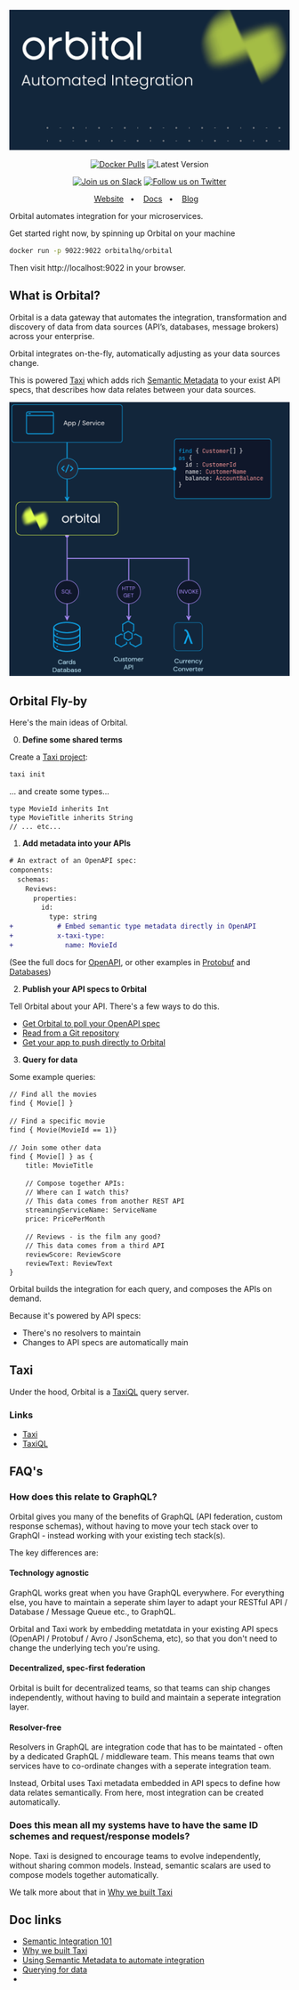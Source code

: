 ![Header](profile/github-banner.png)

<div align="center">


[![Docker Pulls](https://img.shields.io/docker/pulls/orbitalhq/orbital?style=for-the-badge)](https://hub.docker.com/r/orbitalhq/orbital)
![Latest Version](https://img.shields.io/badge/dynamic/xml.svg?label=Latest&url=http%3A%2F%2Frepo.orbitalhq.com%2Frelease%2Fio%2Fvyne%2Fplatform%2Fmaven-metadata.xml&query=%2F%2Frelease&colorB=green&prefix=v&style=for-the-badge&)

</div>

<div align="center">

[![Join us on Slack](https://img.shields.io/badge/Slack-chat%20with%20us-%235865F2?style=for-the-badge&logo=slack&logoColor=%23fff)](https://join.slack.com/t/orbitalapi/shared_invite/zt-697laanr-DHGXXak5slqsY9DqwrkzHg)
[![Follow us on Twitter](https://img.shields.io/badge/Follow-@orbitalapi-%235865F2?style=for-the-badge&logo=twitter&logoColor=white)](https://twitter.com/orbitalapi)

</div>

<div align="center">

[Website](https://orbitalhq.com)&nbsp;&nbsp;&nbsp;•&nbsp;&nbsp;&nbsp;
[Docs](https://orbitalhq.com/docs)&nbsp;&nbsp;&nbsp;•&nbsp;&nbsp;&nbsp;
[Blog](https://orbitalhq.com/blog)&nbsp;&nbsp;&nbsp;

</div>

Orbital automates integration for your microservices.

Get started right now, by spinning up Orbital on your machine

```bash
docker run -p 9022:9022 orbitalhq/orbital
```

Then visit http://localhost:9022 in your browser.

## What is Orbital?
Orbital is a data gateway that automates the integration, transformation and discovery of data from data sources (API’s, databases, message brokers) across your enterprise.

Orbital integrates on-the-fly, automatically adjusting as your data sources change.

This is powered [Taxi](https://github.com/taxilang/taxilang) which adds rich [Semantic Metadata](https://orbitalhq.com/blog/2023-05-22-semantic-metadata-101) to your exist API specs, that describes how data relates between your data sources.

![Network Diagram](./profile/network-diagram.png)

## Orbital Fly-by
Here's the main ideas of Orbital.

0. **Define some shared terms**

Create a [Taxi project](https://taxilang.org/taxi-cli/intro/):

```bash
taxi init
```

... and create some types...

```taxi
type MovieId inherits Int
type MovieTitle inherits String
// ... etc...
```


1. **Add metadata into your APIs**
   
```diff
# An extract of an OpenAPI spec:
components:
  schemas:
    Reviews:
      properties:
        id:
          type: string
+           # Embed semantic type metadata directly in OpenAPI
+           x-taxi-type:
+             name: MovieId

```   

(See the full docs for [OpenAPI](https://orbitalhq.com/docs/describing-data-sources/open-api), or other examples in [Protobuf](https://orbitalhq.com/docs/describing-data-sources/protobuf) and [Databases](https://orbitalhq.com/docs/describing-data-sources/databases))

2. **Publish your API specs to Orbital**

Tell Orbital about your API.  There's a few ways to do this.

 * [Get Orbital to poll your OpenAPI spec](https://orbitalhq.com/docs/describing-data-sources/open-api#publishing-open-api-specs-to-orbital)
 * [Read from a Git repository](https://orbitalhq.com/docs/connecting-data-sources/connecting-a-git-repo)
 * [Get your app to push directly to Orbital](https://orbitalhq.com/docs/connecting-data-sources/overview#pushing-updates-on-startup)

3. **Query for data**

Some example queries:
```taxi
// Find all the movies
find { Movie[] }

// Find a specific movie
find { Movie(MovieId == 1)}

// Join some other data
find { Movie[] } as {
    title: MovieTitle

    // Compose together APIs:
    // Where can I watch this?
    // This data comes from another REST API
    streamingServiceName: ServiceName
    price: PricePerMonth

    // Reviews - is the film any good?
    // This data comes from a third API
    reviewScore: ReviewScore
    reviewText: ReviewText
}
```

Orbital builds the integration for each query, and composes the APIs on demand.

Because it's powered by API specs:
 * There's no resolvers to maintain
 * Changes to API specs are automatically main

## Taxi
Under the hood, Orbital is a [TaxiQL](https://docs.taxilang.org/language-reference/querying-with-taxiql/) query server.

### Links
 * [Taxi](https://taxilang.org)
 * [TaxiQL](https://docs.taxilang.org/language-reference/querying-with-taxiql/) 


## FAQ's

### How does this relate to GraphQL?
Orbital gives you many of the benefits of GraphQL (API federation, custom response schemas), without having to move your tech stack over to GraphQl - instead working with your existing tech stack(s).

The key differences are:

#### Technology agnostic
GraphQL works great when you have GraphQL everywhere.  For everything else, you have to maintain a seperate shim layer to adapt your RESTful API / Database / Message Queue etc., to GraphQL.

Orbital and Taxi work by embedding metatdata in your existing API specs (OpenAPI / Protobuf / Avro / JsonSchema, etc), so that you don't need to change the underlying tech you're using.

#### Decentralized, spec-first federation
Orbital is built for decentralized teams, so that teams can ship changes independently, without having to build and maintain a seperate integration layer.

#### Resolver-free
Resolvers in GraphQL are integration code that has to be maintated - often by a dedicated GraphQL / middleware team.  This means teams that own services have to co-ordinate changes with a seperate integration team.

Instead, Orbital uses Taxi metadata embedded in API specs to define how data relates semantically.  From here, most integration can be created automatically.

### Does this mean all my systems have to have the same ID schemes and request/response models?
Nope. Taxi is designed to encourage teams to evolve independently, without sharing common models.  Instead, semantic scalars are used to compose models together automatically.

We talk more about that in [Why we built Taxi](https://orbitalhq.com/blog/2023-05-12-why-we-created-taxi)

## Doc links

 * [Semantic Integration 101](https://orbitalhq.com/blog/2023-05-22-semantic-metadata-101)
 * [Why we built Taxi](https://orbitalhq.com/blog/2023-05-12-why-we-created-taxi)
 * [Using Semantic Metadata to automate integration](https://orbitalhq.com/blog/2023-01-16-using-semantic-metadata)
 * [Querying for data](https://orbitalhq.com/docs/querying/writing-queries)
 * 
